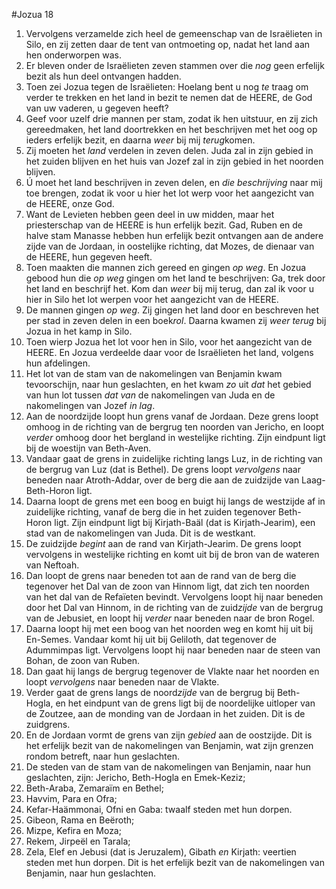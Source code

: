 #Jozua 18
1. Vervolgens verzamelde zich heel de gemeenschap van de Israëlieten in Silo, en zij zetten daar de tent van ontmoeting op, nadat het land aan hen onderworpen was.
2. Er bleven onder de Israëlieten zeven stammen over die *nog* geen erfelijk bezit als hun deel ontvangen hadden.
3. Toen zei Jozua tegen de Israëlieten: Hoelang bent u nog *te* traag om verder te trekken en het land in bezit te nemen dat de HEERE, de God van uw vaderen, u gegeven heeft?
4. Geef voor uzelf drie mannen per stam, zodat ik hen uitstuur, en zij zich gereedmaken, het land doortrekken en het beschrijven met het oog op ieders erfelijk bezit, en daarna *weer* bij mij *terug*komen.
5. Zij moeten het *land* verdelen in zeven delen. Juda zal in zijn gebied in het zuiden blijven en het huis van Jozef zal in zijn gebied in het noorden blijven.
6. Ú moet het land beschrijven in zeven delen, en *die beschrijving* naar mij toe brengen, zodat ik voor u hier het lot werp voor het aangezicht van de HEERE, onze God.
7. Want de Levieten hebben geen deel in uw midden, maar het priesterschap van de HEERE is hun erfelijk bezit. Gad, Ruben en de halve stam Manasse hebben hun erfelijk bezit ontvangen aan de andere zijde van de Jordaan, in oostelijke richting, dat Mozes, de dienaar van de HEERE, hun gegeven heeft.
8. Toen maakten die mannen zich gereed en gingen *op weg*. En Jozua gebood hun die *op weg* gingen om het land te beschrijven: Ga, trek door het land en beschrijf het. Kom dan *weer* bij mij terug, dan zal ik voor u hier in Silo het lot werpen voor het aangezicht van de HEERE.
9. De mannen gingen *op weg*. Zij gingen het land door en beschreven het per stad in zeven delen in een boek*rol*. Daarna kwamen zij *weer terug* bij Jozua in het kamp in Silo.
10. Toen wierp Jozua het lot voor hen in Silo, voor het aangezicht van de HEERE. En Jozua verdeelde daar voor de Israëlieten het land, volgens hun afdelingen.
11. Het lot van de stam van de nakomelingen van Benjamin kwam tevoorschijn, naar hun geslachten, en het kwam *zo* uit *dat* het gebied van hun lot tussen *dat van* de nakomelingen van Juda en de nakomelingen van Jozef *in lag*.
12. Aan de noordzijde loopt hun grens vanaf de Jordaan. Deze grens loopt omhoog in de richting van de bergrug ten noorden van Jericho, en loopt *verder* omhoog door het bergland in westelijke richting. Zijn eindpunt ligt bij de woestijn van Beth-Aven.
13. Vandaar gaat de grens in zuidelijke richting langs Luz, in de richting van de bergrug van Luz (dat is Bethel). De grens loopt *vervolgens* naar beneden naar Atroth-Addar, over de berg die aan de zuidzijde van Laag-Beth-Horon ligt.
14. Daarna loopt de grens met een boog en buigt hij langs de westzijde af in zuidelijke richting, vanaf de berg die in het zuiden tegenover Beth-Horon ligt. Zijn eindpunt ligt bij Kirjath-Baäl (dat is Kirjath-Jearim), een stad van de nakomelingen van Juda. Dit is de westkant.
15. De zuidzijde *begint* aan de rand van Kirjath-Jearim. De grens loopt vervolgens in westelijke richting en komt uit bij de bron van de wateren van Neftoah.
16. Dan loopt de grens naar beneden tot aan de rand van de berg die tegenover het Dal van de zoon van Hinnom ligt, dat zich ten noorden van het dal van de Refaïeten bevindt. Vervolgens loopt hij naar beneden door het Dal van Hinnom, in de richting van de zuid*zijde* van de bergrug van de Jebusiet, en loopt hij *verder* naar beneden naar de bron Rogel.
17. Daarna loopt hij met een boog van het noorden weg en komt hij uit bij En-Semes. Vandaar komt hij uit bij Geliloth, dat tegenover de Adummimpas ligt. Vervolgens loopt hij naar beneden naar de steen van Bohan, de zoon van Ruben.
18. Dan gaat hij langs de bergrug tegenover de Vlakte naar het noorden en loopt *vervolgens* naar beneden naar de Vlakte.
19. Verder gaat de grens langs de noord*zijde* van de bergrug bij Beth-Hogla, en het eindpunt van de grens ligt bij de noordelijke uitloper van de Zoutzee, aan de monding van de Jordaan in het zuiden. Dit is de zuidgrens.
20. En de Jordaan vormt de grens van zijn *gebied* aan de oostzijde. Dit is het erfelijk bezit van de nakomelingen van Benjamin, wat zijn grenzen rondom betreft, naar hun geslachten.
21. De steden van de stam van de nakomelingen van Benjamin, naar hun geslachten, zijn: Jericho, Beth-Hogla en Emek-Keziz;
22. Beth-Araba, Zemaraïm en Bethel;
23. Havvim, Para en Ofra;
24. Kefar-Haämmonai, Ofni en Gaba: twaalf steden met hun dorpen.
25. Gibeon, Rama en Beëroth;
26. Mizpe, Kefira en Moza;
27. Rekem, Jirpeël en Tarala;
28. Zela, Elef en Jebusi (dat is Jeruzalem), Gibath *en* Kirjath: veertien steden met hun dorpen. Dit is het erfelijk bezit van de nakomelingen van Benjamin, naar hun geslachten.
